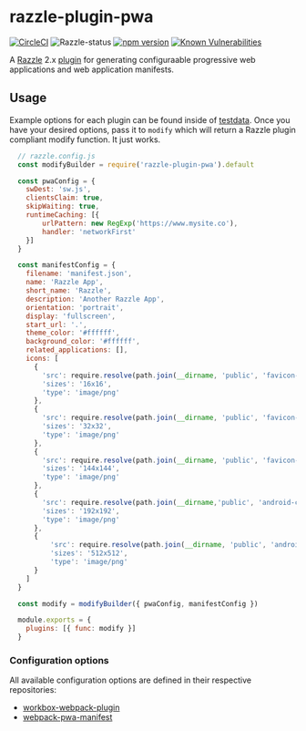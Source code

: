 # razzle-plugin-pwa

[![CircleCI](https://circleci.com/gh/rhodee/razzle-plugin-pwa/tree/master.svg?style=shield)](https://circleci.com/gh/rhodee/razzle-plugin-pwa/tree/master)
![Razzle-status](https://david-dm.org/rhodee/razzle-plugin-pwa.svg?path=packages/razzle-plugin-pwa) [![npm version](https://badge.fury.io/js/razzle-plugin-pwa.svg)](https://badge.fury.io/js/razzle) [![Known Vulnerabilities](https://snyk.io/test/npm/razzle-plugin-pwa/badge.svg)](https://snyk.io/test/npm/razzle-plugin-pwa)

A [Razzle](https://github.com/jaredpalmer/razzle) 2.x [plugin](https://github.com/jaredpalmer/razzle/tree/master/packages) for generating configuraable progressive web applications and web application manifests.

## Usage

Example options for each plugin can be found inside of [testdata]('testdata'). Once you have your desired options, pass it to `modify` which will return a Razzle plugin compliant modify function. It just works.

```javascript
  // razzle.config.js
  const modifyBuilder = require('razzle-plugin-pwa').default

  const pwaConfig = {
    swDest: 'sw.js',
    clientsClaim: true,
    skipWaiting: true,
    runtimeCaching: [{
        urlPattern: new RegExp('https://www.mysite.co'),
        handler: 'networkFirst'
    }]
  }

  const manifestConfig = {
    filename: 'manifest.json',
    name: 'Razzle App',
    short_name: 'Razzle',
    description: 'Another Razzle App',
    orientation: 'portrait',
    display: 'fullscreen',
    start_url: '.',
    theme_color: '#ffffff',
    background_color: '#ffffff',
    related_applications: [],
    icons: [
      {
        'src': require.resolve(path.join(__dirname, 'public', 'favicon-16x16.png')),
        'sizes': '16x16',
        'type': 'image/png'
      },
      {
        'src': require.resolve(path.join(__dirname, 'public', 'favicon-32x32.png')),
        'sizes': '32x32',
        'type': 'image/png'
      },
      {
        'src': require.resolve(path.join(__dirname, 'public', 'favicon-144x144.png')),
        'sizes': '144x144',
        'type': 'image/png'
      },
      {
        'src': require.resolve(path.join(__dirname,'public', 'android-chrome-192x192.png')),
        'sizes': '192x192',
        'type': 'image/png'
      },
      {
          'src': require.resolve(path.join(__dirname, 'public', 'android-chrome-512x512.png')),
          'sizes': '512x512',
          'type': 'image/png'
      }
    ]
  }

  const modify = modifyBuilder({ pwaConfig, manifestConfig })

  module.exports = {
    plugins: [{ func: modify }]
  }
```

### Configuration options

All available configuration options are defined in their respective repositories:

- [workbox-webpack-plugin](https://developers.google.com/web/tools/workbox/modules/workbox-webpack-plugin)
- [webpack-pwa-manifest](https://github.com/arthurbergmz/webpack-pwa-manifest)
